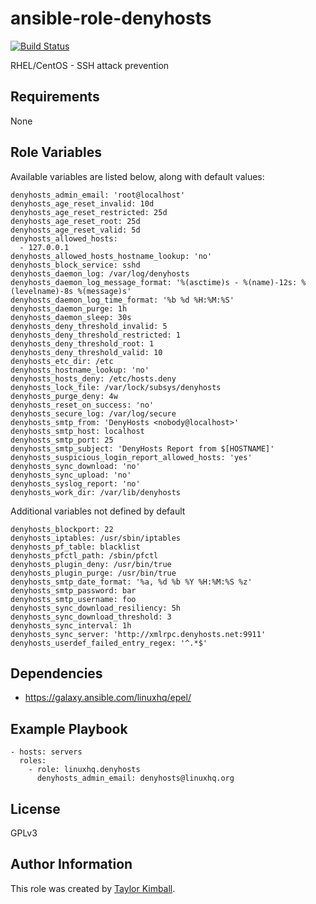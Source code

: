 # ansible-role-denyhosts

[![Build Status](https://travis-ci.org/linuxhq/ansible-role-denyhosts.svg?branch=master)](https://travis-ci.org/linuxhq/ansible-role-denyhosts)

RHEL/CentOS - SSH attack prevention

## Requirements

None

## Role Variables

Available variables are listed below, along with default values:

    denyhosts_admin_email: 'root@localhost'
    denyhosts_age_reset_invalid: 10d
    denyhosts_age_reset_restricted: 25d
    denyhosts_age_reset_root: 25d
    denyhosts_age_reset_valid: 5d
    denyhosts_allowed_hosts:
      - 127.0.0.1
    denyhosts_allowed_hosts_hostname_lookup: 'no'
    denyhosts_block_service: sshd
    denyhosts_daemon_log: /var/log/denyhosts
    denyhosts_daemon_log_message_format: '%(asctime)s - %(name)-12s: %(levelname)-8s %(message)s'
    denyhosts_daemon_log_time_format: '%b %d %H:%M:%S'
    denyhosts_daemon_purge: 1h
    denyhosts_daemon_sleep: 30s
    denyhosts_deny_threshold_invalid: 5
    denyhosts_deny_threshold_restricted: 1
    denyhosts_deny_threshold_root: 1
    denyhosts_deny_threshold_valid: 10
    denyhosts_etc_dir: /etc
    denyhosts_hostname_lookup: 'no'
    denyhosts_hosts_deny: /etc/hosts.deny
    denyhosts_lock_file: /var/lock/subsys/denyhosts
    denyhosts_purge_deny: 4w 
    denyhosts_reset_on_success: 'no'
    denyhosts_secure_log: /var/log/secure
    denyhosts_smtp_from: 'DenyHosts <nobody@localhost>'
    denyhosts_smtp_host: localhost
    denyhosts_smtp_port: 25
    denyhosts_smtp_subject: 'DenyHosts Report from $[HOSTNAME]'
    denyhosts_suspicious_login_report_allowed_hosts: 'yes'
    denyhosts_sync_download: 'no'
    denyhosts_sync_upload: 'no'
    denyhosts_syslog_report: 'no'
    denyhosts_work_dir: /var/lib/denyhosts

Additional variables not defined by default

    denyhosts_blockport: 22
    denyhosts_iptables: /usr/sbin/iptables
    denyhosts_pf_table: blacklist
    denyhosts_pfctl_path: /sbin/pfctl
    denyhosts_plugin_deny: /usr/bin/true
    denyhosts_plugin_purge: /usr/bin/true
    denyhosts_smtp_date_format: '%a, %d %b %Y %H:%M:%S %z'
    denyhosts_smtp_password: bar
    denyhosts_smtp_username: foo
    denyhosts_sync_download_resiliency: 5h
    denyhosts_sync_download_threshold: 3
    denyhosts_sync_interval: 1h
    denyhosts_sync_server: 'http://xmlrpc.denyhosts.net:9911'
    denyhosts_userdef_failed_entry_regex: '^.*$'

## Dependencies

 * https://galaxy.ansible.com/linuxhq/epel/
 
## Example Playbook

    - hosts: servers
      roles:
        - role: linuxhq.denyhosts
          denyhosts_admin_email: denyhosts@linuxhq.org

## License

GPLv3

## Author Information

This role was created by [Taylor Kimball](http://www.linuxhq.org).
